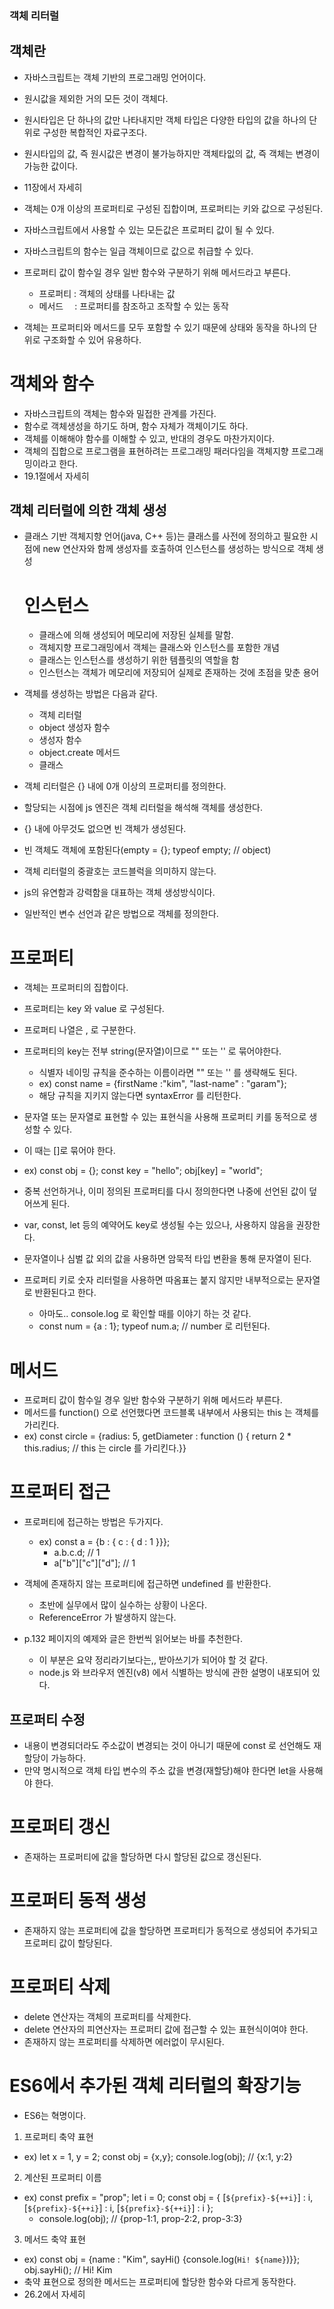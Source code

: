 ### 객체 리터럴

## 객체란

- 자바스크립트는 객체 기반의 프로그래밍 언어이다.
- 원시값을 제외한 거의 모든 것이 객체다.
- 원시타입은 단 하나의 값만 나타내지만 객체 타입은 다양한 타입의 값을 하나의 단위로 구성한 복합적인 자료구조다.
- 원시타입의 값, 즉 원시값은 변경이 불가능하지만 객체타잆의 값, 즉 객체는 변경이 가능한 값이다.
- 11장에서 자세히

- 객체는 0개 이상의 프로퍼티로 구성된 집합이며, 프로퍼티는 키와 값으로 구성된다.

- 자바스크립트에서 사용할 수 있는 모든값은 프로퍼티 값이 될 수 있다.
- 자바스크립트의 함수는 일급 객체이므로 값으로 취급할 수 있다.
- 프로퍼티 값이 함수일 경우 일반 함수와 구분하기 위해 메서드라고 부른다.

  - 프로퍼티 : 객체의 상태를 나타내는 값
  - 메서드　 : 프로퍼티를 참조하고 조작할 수 있는 동작

- 객체는 프로퍼티와 메서드를 모두 포함할 수 있기 때문에 상태와 동작을 하나의 단위로 구조화할 수 있어 유용하다.

# 객체와 함수

- 자바스크립트의 객체는 함수와 밀접한 관계를 가진다.
- 함수로 객체생성을 하기도 하며, 함수 자체가 객체이기도 하다.
- 객체를 이해해야 함수를 이해할 수 있고, 반대의 경우도 마찬가지이다.
- 객체의 집합으로 프로그램을 표현하려는 프로그래밍 패러다임을 객체지향 프로그래밍이라고 한다.
- 19.1절에서 자세히

## 객체 리터럴에 의한 객체 생성

- 클래스 기반 객체지향 언어(java, C++ 등)는 클래스를 사전에 정의하고 필요한 시점에 new 연산자와 함께 생성자를 호출하여 인스턴스를 생성하는 방식으로 객체 생성

  # 인스턴스

  - 클래스에 의해 생성되어 메모리에 저장된 실체를 말함.
  - 객체지향 프로그래밍에서 객체는 클래스와 인스턴스를 포함한 개념
  - 클래스는 인스턴스를 생성하기 위한 템플릿의 역할을 함
  - 인스턴스는 객체가 메모리에 저장되어 실제로 존재하는 것에 초점을 맞춘 용어

- 객체를 생성하는 방법은 다음과 같다.

  - 객체 리터럴
  - object 생성자 함수
  - 생성자 함수
  - object.create 메서드
  - 클래스

- 객체 리터럴은 {} 내에 0개 이상의 프로퍼티를 정의한다.
- 할당되는 시점에 js 엔진은 객체 리터럴을 해석해 객체를 생성한다.
- {} 내에 아무것도 없으면 빈 객체가 생성된다.
- 빈 객체도 객체에 포함된다(empty = {}; typeof empty; // object)
- 객체 리터럴의 중괄호는 코드블럭을 의미하지 않는다.

- js의 유연함과 강력함을 대표하는 객체 생성방식이다.
- 일반적인 변수 선언과 같은 방법으로 객체를 정의한다.

# 프로퍼티

- 객체는 프로퍼티의 집합이다.
- 프로퍼티는 key 와 value 로 구성된다.
- 프로퍼티 나열은 , 로 구분한다.
- 프로퍼티의 key는 전부 string(문자열)이므로 "" 또는 '' 로 묶어야한다.

  - 식별자 네이밍 규칙을 준수하는 이름이라면 "" 또는 '' 를 생략해도 된다.
  - ex) const name = {firstName :"kim", "last-name" : "garam"};
  - 해당 규칙을 지키지 않는다면 syntaxError 를 리턴한다.

- 문자열 또는 문자열로 표현할 수 있는 표현식을 사용해 프로퍼티 키를 동적으로 생성할 수 있다.
- 이 때는 []로 묶어야 한다.
- ex) const obj = {}; const key = "hello"; obj[key] = "world";

- 중복 선언하거나, 이미 정의된 프로퍼티를 다시 정의한다면 나중에 선언된 값이 덮어쓰게 된다.
- var, const, let 등의 예약어도 key로 생성될 수는 있으나, 사용하지 않음을 권장한다.
- 문자열이나 심벌 값 외의 값을 사용하면 암묵적 타입 변환을 통해 문자열이 된다.
- 프로퍼티 키로 숫자 리터럴을 사용하면 따옴표는 붙지 않지만 내부적으로는 문자열로 반환된다고 한다.
  - 아마도.. console.log 로 확인할 때를 이야기 하는 것 같다.
  - const num = {a : 1}; typeof num.a; // number 로 리턴된다.

# 메서드

- 프로퍼티 값이 함수일 경우 일반 함수와 구분하기 위해 메서드라 부른다.
- 메서드를 function() 으로 선언했다면 코드블록 내부에서 사용되는 this 는 객체를 가리킨다.
- ex) const circle = {radius: 5, getDiameter : function () { return 2 \* this.radius; // this 는 circle 를 가리킨다.}}

# 프로퍼티 접근

- 프로퍼티에 접근하는 방법은 두가지다.
  - ex) const a = {b : { c : { d : 1 }}};
    - a.b.c.d; // 1
    - a["b"]["c"]["d"]; // 1
- 객체에 존재하지 않는 프로퍼티에 접근하면 undefined 를 반환한다.

  - 초반에 실무에서 많이 실수하는 상황이 나온다.
  - ReferenceError 가 발생하지 않는다.

- p.132 페이지의 예제와 글은 한번씩 읽어보는 바를 추천한다.
  - 이 부분은 요약 정리라기보다는,, 받아쓰기가 되어야 할 것 같다.
  - node.js 와 브라우저 엔진(v8) 에서 식별하는 방식에 관한 설명이 내포되어 있다.

## 프로퍼티 수정

- 내용이 변경되더라도 주소값이 변경되는 것이 아니기 때문에 const 로 선언해도 재할당이 가능하다.
- 만약 명시적으로 객체 타입 변수의 주소 값을 변경(재할당)해야 한다면 let을 사용해야 한다.

# 프로퍼티 갱신

- 존재하는 프로퍼티에 값을 할당하면 다시 할당된 값으로 갱신된다.

# 프로퍼티 동적 생성

- 존재하지 않는 프로퍼티에 값을 할당하면 프로퍼티가 동적으로 생성되어 추가되고 프로퍼티 값이 할당된다.

# 프로퍼티 삭제

- delete 연산자는 객체의 프로퍼티를 삭제한다.
- delete 연산자의 피연산자는 프로퍼티 값에 접근할 수 있는 표현식이여야 한다.
- 존재하지 않는 프로퍼티를 삭제하면 에러없이 무시된다.

# ES6에서 추가된 객체 리터럴의 확장기능

- ES6는 혁명이다.

1. 프로퍼티 축약 표현

- ex) let x = 1, y = 2; const obj = {x,y}; console.log(obj); // {x:1, y:2}

2. 계산된 프로퍼티 이름

- ex) const prefix = "prop"; let i = 0; const obj = { [`${prefix}-${++i}`] : i, [`${prefix}-${++i}`] : i, [`${prefix}-${++i}`] : i };
  - console.log(obj); // {prop-1:1, prop-2:2, prop-3:3}

3. 메서드 축약 표현

- ex) const obj = {name : "Kim", sayHi() {console.log(`Hi! ${name}`)}}; obj.sayHi(); // Hi! Kim
- 축약 표현으로 정의한 메서드는 프로퍼티에 할당한 함수와 다르게 동작한다.
- 26.2에서 자세히
